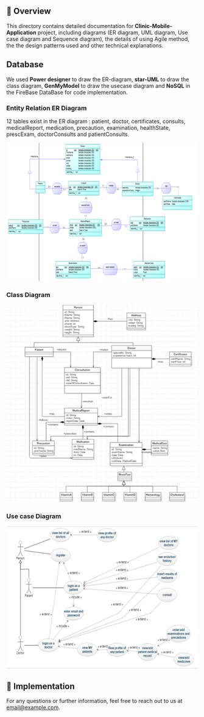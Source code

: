 ## 📖 Overview

This directory contains detailed documentation for **Clinic-Mobile-Application** project, including diagrams (ER diagram, UML diagram, Use case diagram and Sequence diagram), the details of using Agile method, the the design patterns used and other technical explanations.


## Database
We used **Power designer** to draw the ER-diagram, **star-UML** to draw the class diagram, **GenMyModel** to draw the usecase diagram and **NoSQL** in the FireBase DataBase for code implementation.

### Entity Relation ER Diagram
12 tables exist in the ER diagram : patient, doctor, certificates, consults, medicalReport, medication, precaution, examination, healthState, prescExam, doctorConsults and patientConsults.

![Entity Relation ER Diagram](diagrams/ER-Diagram.png)

### Class Diagram
![Class Diagram](diagrams/Class-Diagram.png)

### Use case Diagram
![Use case Diagram](diagrams/Usecase-Diagram.png)

## 📑 Implementation


For any questions or further information, feel free to reach out to us at [email@example.com](mailto:email@example.com).

